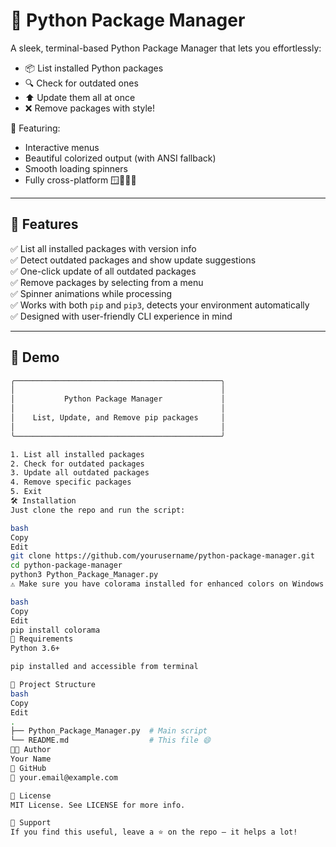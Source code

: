 # 🐍 Python Package Manager

A sleek, terminal-based Python Package Manager that lets you effortlessly:

- 📦 List installed Python packages
- 🔍 Check for outdated ones
- ⬆️ Update them all at once
- ❌ Remove packages with style!

🎨 Featuring:
- Interactive menus
- Beautiful colorized output (with ANSI fallback)
- Smooth loading spinners
- Fully cross-platform 🪟🧑‍💻🐧

---

## 🚀 Features

✅ List all installed packages with version info  
✅ Detect outdated packages and show update suggestions  
✅ One-click update of all outdated packages  
✅ Remove packages by selecting from a menu  
✅ Spinner animations while processing  
✅ Works with both `pip` and `pip3`, detects your environment automatically  
✅ Designed with user-friendly CLI experience in mind

---

## 📸 Demo

```bash
╭──────────────────────────────────────────────╮
│                                              │
│           Python Package Manager             │
│                                              │
│    List, Update, and Remove pip packages     │
│                                              │
╰──────────────────────────────────────────────╯

1. List all installed packages
2. Check for outdated packages
3. Update all outdated packages
4. Remove specific packages
5. Exit
🛠️ Installation
Just clone the repo and run the script:

bash
Copy
Edit
git clone https://github.com/yourusername/python-package-manager.git
cd python-package-manager
python3 Python_Package_Manager.py
⚠️ Make sure you have colorama installed for enhanced colors on Windows:

bash
Copy
Edit
pip install colorama
🧠 Requirements
Python 3.6+

pip installed and accessible from terminal

📂 Project Structure
bash
Copy
Edit
.
├── Python_Package_Manager.py  # Main script
└── README.md                  # This file 😄
👨‍💻 Author
Your Name
💼 GitHub
📧 your.email@example.com

📜 License
MIT License. See LICENSE for more info.

🙌 Support
If you find this useful, leave a ⭐ on the repo — it helps a lot!
